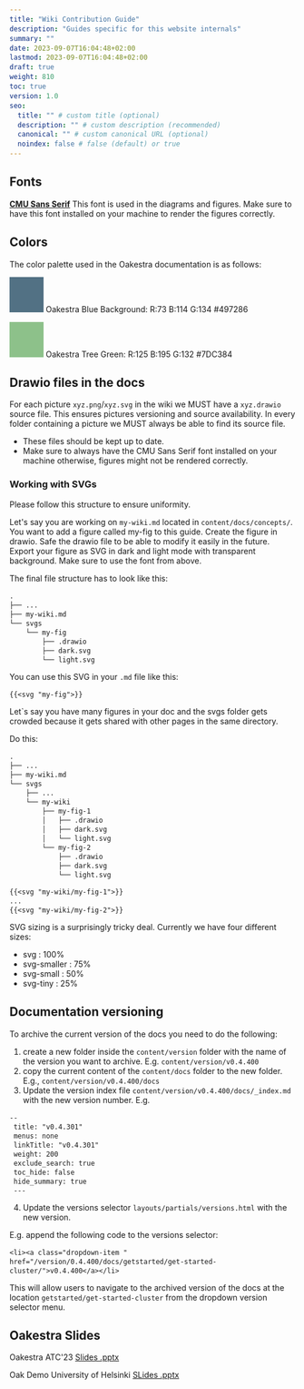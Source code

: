 ```yaml
---
title: "Wiki Contribution Guide"
description: "Guides specific for this website internals"
summary: ""
date: 2023-09-07T16:04:48+02:00
lastmod: 2023-09-07T16:04:48+02:00
draft: true
weight: 810
toc: true
version: 1.0
seo:
  title: "" # custom title (optional)
  description: "" # custom description (recommended)
  canonical: "" # custom canonical URL (optional)
  noindex: false # false (default) or true
---
```


## Fonts

[**CMU Sans Serif**](https://online-fonts.com/fonts/cmu-sans-serif) This font is used in the diagrams and figures. Make sure to have this font installed on your machine to render the figures correctly.

## Colors

The color palette used in the Oakestra documentation is as follows:

![OakBlue](wiki-contribution-guide/oak-blue.png) Oakestra Blue Background: R:73 B:114 G:134 #497286

![OakGreen](wiki-contribution-guide/oak-green.png) Oakestra Tree Green: R:125 B:195 G:132 #7DC384

## Drawio files in the docs
For each picture `xyz.png`/`xyz.svg` in the wiki we MUST have a `xyz.drawio` source file. This ensures pictures versioning and source availability. In every folder containing a picture we MUST always be able to find its source file.

- These files should be kept up to date. 
- Make sure to always have the CMU Sans Serif font installed on your machine otherwise, figures might not be rendered correctly. 

### Working with SVGs
Please follow this structure to ensure uniformity.

Let's say you are working on `my-wiki.md` located in `content/docs/concepts/`.
You want to add a figure called my-fig to this guide.
Create the figure in drawio.
Safe the drawio file to be able to modify it easily in the future.
Export your figure as SVG in dark and light mode with transparent background.
Make sure to use the font from above.

The final file structure has to look like this:
```
.
├── ...
├── my-wiki.md
└── svgs
    └── my-fig
        ├── .drawio
        ├── dark.svg
        └── light.svg
```

You can use this SVG in your `.md` file like this:
```
{{<svg "my-fig">}}
```

Let`s say you have many figures in your doc and the svgs folder gets crowded because it gets shared with other pages in the same directory.

Do this:
```
.
├── ...
├── my-wiki.md
└── svgs
    ├── ...
    └── my-wiki
        ├── my-fig-1
        │   ├── .drawio
        │   ├── dark.svg
        │   └── light.svg
        └── my-fig-2
            ├── .drawio
            ├── dark.svg
            └── light.svg
```
```
{{<svg "my-wiki/my-fig-1">}}
...
{{<svg "my-wiki/my-fig-2">}}
```

SVG sizing is a surprisingly tricky deal.
Currently we have four different sizes:
- svg : 100%
- svg-smaller : 75%
- svg-small : 50%
- svg-tiny : 25%

## Documentation versioning 

To archive the current version of the docs you need to do the following:

1. create a new folder inside the `content/version` folder with the name of the version you want to archive. E.g. `content/version/v0.4.400`
2. copy the current content of the `content/docs` folder to the new folder. E.g., `content/version/v0.4.400/docs`
3. Update the version index file `content/version/v0.4.400/docs/_index.md` with the new version number. E.g.

```
--
 title: "v0.4.301"
 menus: none
 linkTitle: "v0.4.301"
 weight: 200
 exclude_search: true
 toc_hide: false
 hide_summary: true
 ---
```

4. Update the versions selector `layouts/partials/versions.html` with the new version.

E.g. append the following code to the versions selector:
```
<li><a class="dropdown-item " href="/version/0.4.400/docs/getstarted/get-started-cluster/">v0.4.400</a></li>
```

This will allow users to navigate to the archived version of the docs at the location `getstarted/get-started-cluster` from the dropdown version selector menu.

## Oakestra Slides

Oakestra ATC'23 [Slides .pptx](https://docs.google.com/presentation/d/11MNDbxePS_4tSubPijuYlX0jpt6h-V4f/edit?usp=sharing&ouid=104865919160633335116&rtpof=true&sd=true)

Oak Demo University of Helsinki [SLides .pptx](https://docs.google.com/presentation/d/1SookEbwNI1giqW-C-6_L4cZS0opJmq3L/edit?usp=sharing&ouid=104865919160633335116&rtpof=true&sd=true)
